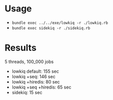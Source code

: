 # Usage

+ `bundle exec ../../exe/lowkiq -r ./lowkiq.rb`
+ `bundle exec sidekiq -r ./sidekiq.rb`

# Results

5 threads, 100_000 jobs

+ lowkiq default: 155 sec
+ lowkiq +seq: 146 sec
+ lowkiq +hiredis: 80 sec
+ lowkiq +seq +hiredis: 65 sec
+ sidekiq: 15 sec
